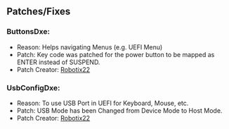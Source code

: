 ## Patches/Fixes

### ButtonsDxe:

- Reason: Helps navigating Menus (e.g. UEFI Menu)
- Patch: Key code was patched for the power button to be mapped as ENTER instead of SUSPEND.
- Patch Creator: [Robotix22](https://github.com/Robotix22)

### UsbConfigDxe:

- Reason: To use USB Port in UEFI for Keyboard, Mouse, etc.
- Patch: USB Mode has been Changed from Device Mode to Host Mode.
- Patch Creator: [Robotix22](https://github.com/Robotix22)
